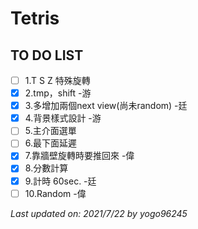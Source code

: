 # Tetris

## TO DO LIST
- [ ] 1.T S Z 特殊旋轉 
- [x] 2.tmp，shift -游
- [x] 3.多增加兩個next view(尚未random) -廷
- [x] 4.背景樣式設計 -游 
- [ ] 5.主介面選單
- [ ] 6.最下面延遲
- [X] 7.靠牆壁旋轉時要推回來 -偉
- [X] 8.分數計算 
- [x] 9.計時 60sec. -廷
- [ ] 10.Random -偉

*Last updated on: 2021/7/22 by yogo96245*
